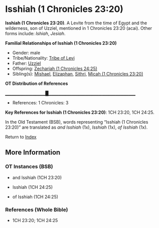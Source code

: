 # Isshiah (1 Chronicles 23:20)
**Isshiah (1 Chronicles 23:20)**. 
A Levite from the time of Egypt and the wilderness, son of Uzziel, mentioned in 1 Chronicles 23:20 (acai). 
Other forms include: 
*Ishiah*, *Jesiah*. 




**Familial Relationships of Isshiah (1 Chronicles 23:20)**


* Gender: male
* Tribe/Nationality: [Tribe of Levi](../../../groups/md/acai/Levi.md)
* Father: [Uzziel](Uzziel.md)
* Offspring: [Zechariah (1 Chronicles 24:25)](Zechariah.6.md)
* Sibling(s): [Mishael](Mishael.md), [Elizaphan](Elizaphan.md), [Sithri](Sithri.md), [Micah (1 Chronicles 23:20)](Micah.5.md)


**OT Distribution of References**

▁▁▁▁▁▁▁▁▁▁▁▁█▁▁▁▁▁▁▁▁▁▁▁▁▁▁▁▁▁▁▁▁▁▁▁▁▁▁
* References: 1 Chronicles: 3



**Key References for Isshiah (1 Chronicles 23:20)**: 
1CH 23:20, 1CH 24:25. 


In the Old Testament (BSB), words representing “Isshiah (1 Chronicles 23:20)” are translated as 
*and Isshiah* (1x), *Isshiah* (1x), *of Isshiah* (1x). 




Return to [Index](00-Index.md)

## More Information

### OT Instances (BSB)

* and Isshiah (1CH 23:20)

* Isshiah (1CH 24:25)

* of Isshiah (1CH 24:25)



### References (Whole Bible)

* 1CH 23:20; 1CH 24:25



